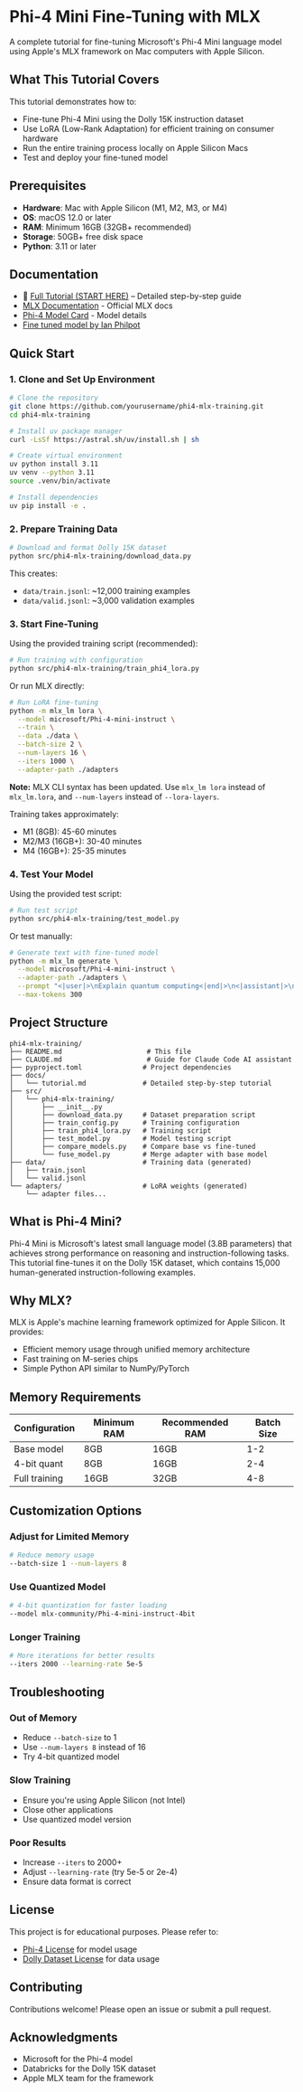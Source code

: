 # Phi-4 Mini Fine-Tuning with MLX

A complete tutorial for fine-tuning Microsoft's Phi-4 Mini language model using Apple's MLX framework on Mac computers with Apple Silicon.

## What This Tutorial Covers

This tutorial demonstrates how to:
- Fine-tune Phi-4 Mini using the Dolly 15K instruction dataset
- Use LoRA (Low-Rank Adaptation) for efficient training on consumer hardware
- Run the entire training process locally on Apple Silicon Macs
- Test and deploy your fine-tuned model

## Prerequisites

- **Hardware**: Mac with Apple Silicon (M1, M2, M3, or M4)
- **OS**: macOS 12.0 or later
- **RAM**: Minimum 16GB (32GB+ recommended)
- **Storage**: 50GB+ free disk space
- **Python**: 3.11 or later

## Documentation

- 🚀 [Full Tutorial (START HERE)](docs/tutorial.md) – Detailed step-by-step guide
- [MLX Documentation](https://ml-explore.github.io/mlx/) - Official MLX docs
- [Phi-4 Model Card](https://huggingface.co/microsoft/Phi-4-mini-instruct) - Model details
- [Fine tuned model by Ian Philpot](https://huggingface.co/ianphil/phi4-mini-dolly-15k-mlx)

## Quick Start

### 1. Clone and Set Up Environment

```bash
# Clone the repository
git clone https://github.com/yourusername/phi4-mlx-training.git
cd phi4-mlx-training

# Install uv package manager
curl -LsSf https://astral.sh/uv/install.sh | sh

# Create virtual environment
uv python install 3.11
uv venv --python 3.11
source .venv/bin/activate

# Install dependencies
uv pip install -e .
```

### 2. Prepare Training Data

```bash
# Download and format Dolly 15K dataset
python src/phi4-mlx-training/download_data.py
```

This creates:
- `data/train.jsonl`: ~12,000 training examples
- `data/valid.jsonl`: ~3,000 validation examples

### 3. Start Fine-Tuning

Using the provided training script (recommended):
```bash
# Run training with configuration
python src/phi4-mlx-training/train_phi4_lora.py
```

Or run MLX directly:
```bash
# Run LoRA fine-tuning
python -m mlx_lm lora \
  --model microsoft/Phi-4-mini-instruct \
  --train \
  --data ./data \
  --batch-size 2 \
  --num-layers 16 \
  --iters 1000 \
  --adapter-path ./adapters
```

**Note:** MLX CLI syntax has been updated. Use `mlx_lm lora` instead of `mlx_lm.lora`, and `--num-layers` instead of `--lora-layers`.

Training takes approximately:
- M1 (8GB): 45-60 minutes
- M2/M3 (16GB+): 30-40 minutes
- M4 (16GB+): 25-35 minutes

### 4. Test Your Model

Using the provided test script:
```bash
# Run test script
python src/phi4-mlx-training/test_model.py
```

Or test manually:
```bash
# Generate text with fine-tuned model
python -m mlx_lm generate \
  --model microsoft/Phi-4-mini-instruct \
  --adapter-path ./adapters \
  --prompt "<|user|>\nExplain quantum computing<|end|>\n<|assistant|>\n" \
  --max-tokens 300
```

## Project Structure

```
phi4-mlx-training/
├── README.md                     # This file
├── CLAUDE.md                     # Guide for Claude Code AI assistant
├── pyproject.toml               # Project dependencies
├── docs/
│   └── tutorial.md              # Detailed step-by-step tutorial
├── src/
│   └── phi4-mlx-training/
│       ├── __init__.py
│       ├── download_data.py     # Dataset preparation script
│       ├── train_config.py      # Training configuration
│       ├── train_phi4_lora.py   # Training script
│       ├── test_model.py        # Model testing script
│       ├── compare_models.py    # Compare base vs fine-tuned
│       └── fuse_model.py        # Merge adapter with base model
├── data/                        # Training data (generated)
│   ├── train.jsonl
│   └── valid.jsonl
└── adapters/                    # LoRA weights (generated)
    └── adapter files...
```

## What is Phi-4 Mini?

Phi-4 Mini is Microsoft's latest small language model (3.8B parameters) that achieves strong performance on reasoning and instruction-following tasks. This tutorial fine-tunes it on the Dolly 15K dataset, which contains 15,000 human-generated instruction-following examples.

## Why MLX?

MLX is Apple's machine learning framework optimized for Apple Silicon. It provides:
- Efficient memory usage through unified memory architecture
- Fast training on M-series chips
- Simple Python API similar to NumPy/PyTorch

## Memory Requirements

| Configuration | Minimum RAM | Recommended RAM | Batch Size |
|--------------|-------------|-----------------|------------|
| Base model   | 8GB         | 16GB           | 1-2        |
| 4-bit quant  | 8GB         | 16GB           | 2-4        |
| Full training| 16GB        | 32GB           | 4-8        |

## Customization Options

### Adjust for Limited Memory
```bash
# Reduce memory usage
--batch-size 1 --num-layers 8
```

### Use Quantized Model
```bash
# 4-bit quantization for faster loading
--model mlx-community/Phi-4-mini-instruct-4bit
```

### Longer Training
```bash
# More iterations for better results
--iters 2000 --learning-rate 5e-5
```

## Troubleshooting

### Out of Memory
- Reduce `--batch-size` to 1
- Use `--num-layers 8` instead of 16
- Try 4-bit quantized model

### Slow Training
- Ensure you're using Apple Silicon (not Intel)
- Close other applications
- Use quantized model version

### Poor Results
- Increase `--iters` to 2000+
- Adjust `--learning-rate` (try 5e-5 or 2e-4)
- Ensure data format is correct

## License

This project is for educational purposes. Please refer to:
- [Phi-4 License](https://huggingface.co/microsoft/Phi-4-mini-instruct) for model usage
- [Dolly Dataset License](https://huggingface.co/datasets/databricks/databricks-dolly-15k) for data usage

## Contributing

Contributions welcome! Please open an issue or submit a pull request.

## Acknowledgments

- Microsoft for the Phi-4 model
- Databricks for the Dolly 15K dataset
- Apple MLX team for the framework